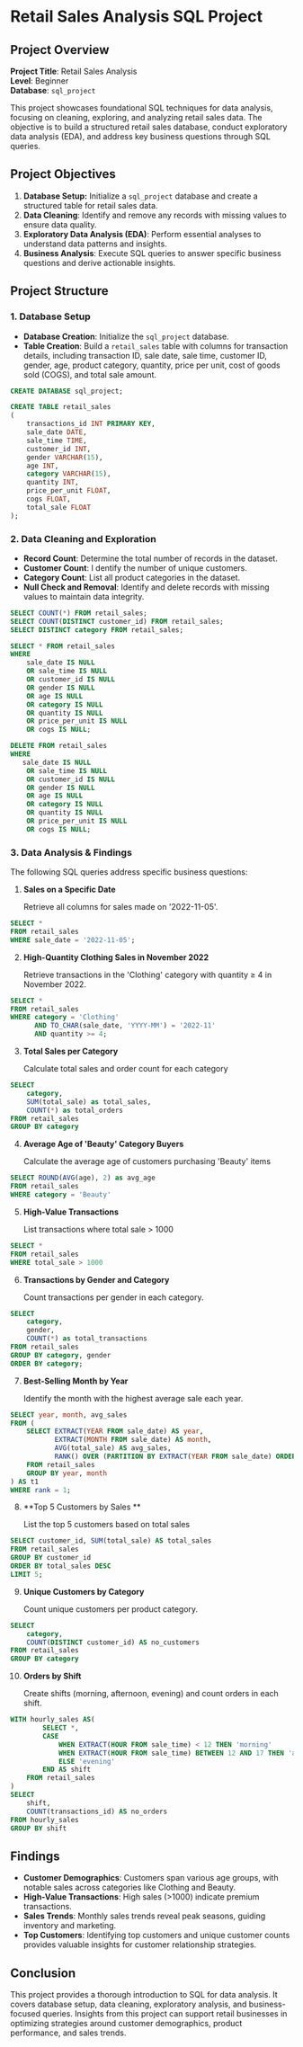 # Retail Sales Analysis SQL Project

## Project Overview

**Project Title**: Retail Sales Analysis  
**Level**: Beginner  
**Database**: `sql_project`

This project showcases foundational SQL techniques for data analysis, focusing on cleaning, exploring, and analyzing retail sales data. The objective is to build a structured retail sales database, conduct exploratory data analysis (EDA), and address key business questions through SQL queries.

## Project Objectives

1. **Database Setup:** Initialize a `sql_project` database and create a structured table for retail sales data.
2. **Data Cleaning**: Identify and remove any records with missing values to ensure data quality.
3. **Exploratory Data Analysis (EDA)**: Perform essential analyses to understand data patterns and insights.
4. **Business Analysis**: Execute SQL queries to answer specific business questions and derive actionable insights.

## Project Structure

### 1. Database Setup

- **Database Creation**: Initialize the `sql_project` database.
- **Table Creation**: Build a `retail_sales` table with columns for transaction details, including transaction ID, sale date, sale time, customer ID, gender, age, product category, quantity, price per unit, cost of goods sold (COGS), and total sale amount.

```sql
CREATE DATABASE sql_project;

CREATE TABLE retail_sales
(
    transactions_id INT PRIMARY KEY,
    sale_date DATE,	
    sale_time TIME,
    customer_id INT,	
    gender VARCHAR(15),
    age INT,
    category VARCHAR(15),
    quantity INT,
    price_per_unit FLOAT,	
    cogs FLOAT,
    total_sale FLOAT
);
```

### 2. Data Cleaning and Exploration

- **Record Count**: Determine the total number of records in the dataset.
- **Customer Count**: I dentify the number of unique customers.
- **Category Count**: List all product categories in the dataset.
- **Null Check and Removal**: Identify and delete records with missing values to maintain data integrity.

```sql
SELECT COUNT(*) FROM retail_sales;
SELECT COUNT(DISTINCT customer_id) FROM retail_sales;
SELECT DISTINCT category FROM retail_sales;

SELECT * FROM retail_sales
WHERE 
    sale_date IS NULL
    OR sale_time IS NULL
    OR customer_id IS NULL
    OR gender IS NULL
    OR age IS NULL
    OR category IS NULL
    OR quantity IS NULL
    OR price_per_unit IS NULL
    OR cogs IS NULL;

DELETE FROM retail_sales
WHERE 
   sale_date IS NULL
    OR sale_time IS NULL
    OR customer_id IS NULL
    OR gender IS NULL
    OR age IS NULL
    OR category IS NULL
    OR quantity IS NULL
    OR price_per_unit IS NULL
    OR cogs IS NULL;
```

### 3. Data Analysis & Findings

The following SQL queries address specific business questions:

1. **Sales on a Specific Date**
   
    Retrieve all columns for sales made on '2022-11-05'.
```sql
SELECT *
FROM retail_sales
WHERE sale_date = '2022-11-05';
```

2. **High-Quantity Clothing Sales in November 2022**
   
    Retrieve transactions in the 'Clothing' category with quantity ≥ 4 in November 2022.
```sql
SELECT *
FROM retail_sales
WHERE category = 'Clothing'
      AND TO_CHAR(sale_date, 'YYYY-MM') = '2022-11'
      AND quantity >= 4;
```

3. **Total Sales per Category**
   
    Calculate total sales and order count for each category 
```sql
SELECT 
    category,
    SUM(total_sale) as total_sales,
    COUNT(*) as total_orders
FROM retail_sales
GROUP BY category
```

4. **Average Age of 'Beauty' Category Buyers**

    Calculate the average age of customers purchasing 'Beauty' items
```sql
SELECT ROUND(AVG(age), 2) as avg_age
FROM retail_sales
WHERE category = 'Beauty'
```

5. **High-Value Transactions**

    List transactions where total sale > 1000
```sql
SELECT *
FROM retail_sales
WHERE total_sale > 1000
```

6. **Transactions by Gender and Category**

    Count transactions per gender in each category. 
```sql
SELECT 
    category,
    gender,
    COUNT(*) as total_transactions
FROM retail_sales
GROUP BY category, gender
ORDER BY category;
```

7. **Best-Selling Month by Year**

    Identify the month with the highest average sale each year.
       
```sql
SELECT year, month, avg_sales
FROM (
    SELECT EXTRACT(YEAR FROM sale_date) AS year,
           EXTRACT(MONTH FROM sale_date) AS month,
           AVG(total_sale) AS avg_sales,
           RANK() OVER (PARTITION BY EXTRACT(YEAR FROM sale_date) ORDER BY AVG(total_sale) DESC) AS rank
    FROM retail_sales
    GROUP BY year, month
) AS t1
WHERE rank = 1;

```

8. **Top 5 Customers by Sales **

    List the top 5 customers based on total sales
       
```sql
SELECT customer_id, SUM(total_sale) AS total_sales
FROM retail_sales
GROUP BY customer_id
ORDER BY total_sales DESC
LIMIT 5;
```

9. **Unique Customers by Category**

    Count unique customers per product category.
   
```sql
SELECT 
    category,    
    COUNT(DISTINCT customer_id) AS no_customers
FROM retail_sales
GROUP BY category
```

10. **Orders by Shift**

    Create shifts (morning, afternoon, evening) and count orders in each shift.
  
```sql
WITH hourly_sales AS(
		SELECT *,
		CASE
			WHEN EXTRACT(HOUR FROM sale_time) < 12 THEN 'morning'
			WHEN EXTRACT(HOUR FROM sale_time) BETWEEN 12 AND 17 THEN 'afternoon'
			ELSE 'evening'
		END AS shift
	FROM retail_sales
)
SELECT 
	shift,
	COUNT(transactions_id) AS no_orders
FROM hourly_sales
GROUP BY shift
```

## Findings

- **Customer Demographics**: Customers span various age groups, with notable sales across categories like Clothing and Beauty.
- **High-Value Transactions**: High sales (>1000) indicate premium transactions.
- **Sales Trends**: Monthly sales trends reveal peak seasons, guiding inventory and marketing.
- **Top Customers**: Identifying top customers and unique customer counts provides valuable insights for customer relationship strategies.


## Conclusion

This project provides a thorough introduction to SQL for data analysis. It covers database setup, data cleaning, exploratory analysis, and business-focused queries. Insights from this project can support retail businesses in optimizing strategies around customer demographics, product performance, and sales trends.


